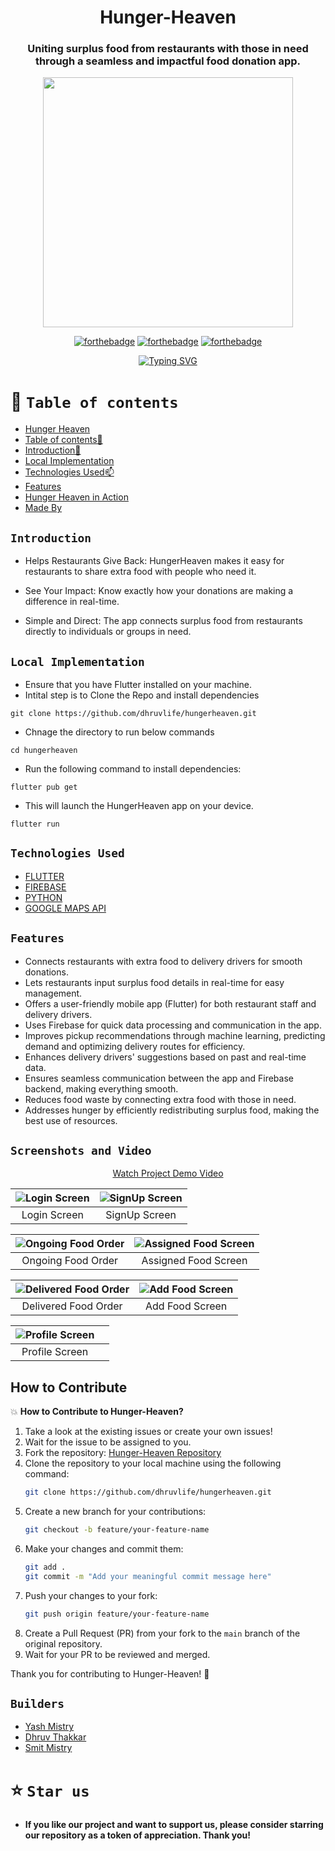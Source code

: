 <div align="center"> 

# Hunger-Heaven


### Uniting surplus food from restaurants with those in need through a seamless and impactful food donation app.
 


<p align="center">
<img  width="400" height="400" src="https://raw.githubusercontent.com/dhruvlife/hungerheaven/master/assets/logos/hh.png">
</p>

  
[![forthebadge](https://forthebadge.com/images/badges/built-by-developers.svg)](https://github.com/yash240408/HackHound) 
[![forthebadge](https://forthebadge.com/images/badges/built-with-love.svg)](https://www.python.org/) 
[![forthebadge](https://forthebadge.com/images/badges/powered-by-coffee.svg)](https://github.com/yash240408/HackHound)
  
  
 [![Typing SVG](https://readme-typing-svg.demolab.com?font=QUARTZO+&pause=1000&color=F72288&width=435&lines=Build+for+Google+Solution++Challenge+2024)](https://git.io/typing-svg)
 
 
</div>


# 🧭 `Table of contents`

- [Hunger Heaven](#-Hunger-Heaven)
- [Table of contents🧭 ](#-table-of-contents)
- [Introduction🚀](#Introduction)
- [Local Implementation](#-Local-Implementation-)
- [Technologies Used📫](#-Technologies-Used-)
- [Features](#Features)
- [Hunger Heaven in Action](#Screenshots-and-Video)
- [Made By](#Builders)





## `Introduction`
<!--- <div align="center">
<img  width="100" height="120" align="center" src="https://user-images.githubusercontent.com/110530263/225117486-588eb822-df15-44c5-aa77-d6a955fa9002.png">
 </div> --->
 
- Helps Restaurants Give Back: HungerHeaven makes it easy for restaurants to share extra food with people who need it.

- See Your Impact: Know exactly how your donations are making a difference in real-time.

- Simple and Direct: The app connects surplus food from restaurants directly to individuals or groups in need.


## `Local Implementation`
- Ensure that you have Flutter installed on your machine.
- Intital step is to Clone the Repo and install dependencies
 ```
git clone https://github.com/dhruvlife/hungerheaven.git
 ```
- Chnage the directory to run below commands
 ```
cd hungerheaven
 ```
- Run the following command to install dependencies: 
```
flutter pub get
```
 - This will launch the HungerHeaven app on your device.
```
flutter run
```




## `Technologies Used`
- [FLUTTER](https://docs.flutter.dev/)
- [FIREBASE](https://firebase.google.com/docs)
- [PYTHON](https://docs.python.org/3/)
- [GOOGLE MAPS API](https://developers.google.com/maps/documentation/)


## `Features`
- Connects restaurants with extra food to delivery drivers for smooth donations.
- Lets restaurants input surplus food details in real-time for easy management.
- Offers a user-friendly mobile app (Flutter) for both restaurant staff and delivery drivers.
- Uses Firebase for quick data processing and communication in the app.
- Improves pickup recommendations through machine learning, predicting demand and optimizing delivery routes for efficiency.
- Enhances delivery drivers' suggestions based on past and real-time data.
- Ensures seamless communication between the app and Firebase backend, making everything smooth.
- Reduces food waste by connecting extra food with those in need.
- Addresses hunger by efficiently redistributing surplus food, making the best use of resources.

## `Screenshots and Video`

<div align=center">
  <p align="center"><a href="https://youtu.be/p_jyNBu7Plw">Watch Project Demo Video</a></p>
</div>

| ![Login Screen](https://raw.githubusercontent.com/dhruvlife/hungerheaven/master/assets/app_images/delivery_login.jpeg) | ![SignUp Screen](https://raw.githubusercontent.com/dhruvlife/hungerheaven/master/assets/app_images/partner_signup.jpeg) |
|:---:|:---:|
| Login Screen | SignUp Screen |

| ![Ongoing Food Order](https://raw.githubusercontent.com/dhruvlife/hungerheaven/master/assets/app_images/partner_home_ongoing.jpeg) | ![Assigned Food Screen](https://raw.githubusercontent.com/dhruvlife/hungerheaven/master/assets/app_images/partner_home_assign.jpeg) |
|:---:|:---:|
| Ongoing Food Order | Assigned Food Screen |

| ![Delivered Food Order](https://raw.githubusercontent.com/dhruvlife/hungerheaven/master/assets/app_images/partner_home_delivered.jpeg) | ![Add Food Screen](https://raw.githubusercontent.com/dhruvlife/hungerheaven/master/assets/app_images/partner_add_food.jpeg) |
|:---:|:---:|
| Delivered Food Order | Add Food Screen |

| ![Profile Screen](https://raw.githubusercontent.com/dhruvlife/hungerheaven/master/assets/app_images/partner_profile.jpeg) | |
|:---:|:---:|
| Profile Screen | |

## How to Contribute
💥 **How to Contribute to Hunger-Heaven?**

1. Take a look at the existing issues or create your own issues!
2. Wait for the issue to be assigned to you.
3. Fork the repository: [Hunger-Heaven Repository](https://github.com/dhruvlife/hungerheaven)
4. Clone the repository to your local machine using the following command:
    ```bash
    git clone https://github.com/dhruvlife/hungerheaven.git
    ```
5. Create a new branch for your contributions:
    ```bash
    git checkout -b feature/your-feature-name
    ```
6. Make your changes and commit them:
    ```bash
    git add .
    git commit -m "Add your meaningful commit message here"
    ```
7. Push your changes to your fork:
    ```bash
    git push origin feature/your-feature-name
    ```
8. Create a Pull Request (PR) from your fork to the `main` branch of the original repository.
9. Wait for your PR to be reviewed and merged.

Thank you for contributing to Hunger-Heaven! 🌟

## `Builders`

* [Yash Mistry](https://github.com/yash240408)
* [Dhruv Thakkar](https://github.com/dhruvlife)
* [Smit Mistry](https://github.com/SmitM1)


# ⭐️ `Star us`
- **If you like our project and want to support us, please consider starring our repository as a token of appreciation. Thank you!**
